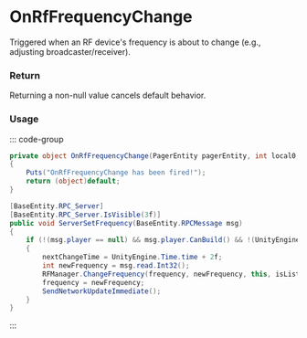 # OnRfFrequencyChange
<Badge type="info" text="Radio"/><Badge type="danger" text="Carbon Compatible"/><Badge type="warning" text="Oxide Compatible"/>
Triggered when an RF device's frequency is about to change (e.g., adjusting broadcaster/receiver).

### Return
Returning a non-null value cancels default behavior.

### Usage
::: code-group
```csharp [Example]
private object OnRfFrequencyChange(PagerEntity pagerEntity, int local0, BasePlayer player)
{
	Puts("OnRfFrequencyChange has been fired!");
	return (object)default;
}
```
```csharp [Source — Assembly-CSharp @ PagerEntity]
[BaseEntity.RPC_Server]
[BaseEntity.RPC_Server.IsVisible(3f)]
public void ServerSetFrequency(BaseEntity.RPCMessage msg)
{
	if (!(msg.player == null) && msg.player.CanBuild() && !(UnityEngine.Time.time < nextChangeTime))
	{
		nextChangeTime = UnityEngine.Time.time + 2f;
		int newFrequency = msg.read.Int32();
		RFManager.ChangeFrequency(frequency, newFrequency, this, isListener: true);
		frequency = newFrequency;
		SendNetworkUpdateImmediate();
	}
}

```
:::
